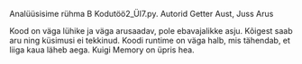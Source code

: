 Analüüsisime rühma B Kodutöö2_Ül7.py.
Autorid Getter Aust, Juss Arus

Kood on väga lühike ja väga arusaadav, pole ebavajalikke asju. Kõigest saab aru ning küsimusi ei tekkinud. Koodi runtime on väga halb, mis tähendab, et liiga kaua läheb aega. Kuigi Memory on üpris hea.
